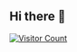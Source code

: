 ## Hi there 👋

[![Visitor Count](https://count.getloli.com/@chuwu?name=chuwu&theme=booru-lisu&padding=8&offset=0&align=top&scale=0&pixelated=1&darkmode=auto)](https://count.getloli.com/)


<!--
**HatsuChuwu/HatsuChuwu** is a ✨ _special_ ✨ repository because its `README.md` (this file) appears on your GitHub profile.

Here are some ideas to get you started:

- 🔭 I’m currently working on ...
- 🌱 I’m currently learning ...
- 👯 I’m looking to collaborate on ...
- 🤔 I’m looking for help with ...
- 💬 Ask me about ...
- 📫 How to reach me: ...
- 😄 Pronouns: ...
- ⚡ Fun fact: ...
-->
